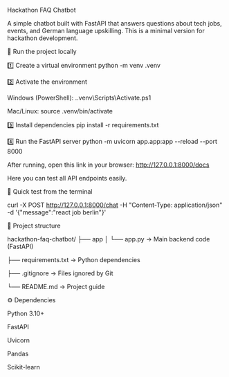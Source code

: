 Hackathon FAQ Chatbot

A simple chatbot built with FastAPI that answers questions about tech jobs, events, and German language upskilling.
This is a minimal version for hackathon development.

🚀 Run the project locally

1️⃣ Create a virtual environment
python -m venv .venv

2️⃣ Activate the environment

Windows (PowerShell):
.\.venv\Scripts\Activate.ps1

Mac/Linux:
source .venv/bin/activate

3️⃣ Install dependencies
pip install -r requirements.txt

4️⃣ Run the FastAPI server
python -m uvicorn app.app:app --reload --port 8000

After running, open this link in your browser:
http://127.0.0.1:8000/docs

Here you can test all API endpoints easily.

💬 Quick test from the terminal

curl -X POST http://127.0.0.1:8000/chat -H "Content-Type: application/json" -d '{"message":"react job berlin"}'

📁 Project structure

hackathon-faq-chatbot/
├── app
│ └── app.py → Main backend code (FastAPI)

├── requirements.txt → Python dependencies

├── .gitignore → Files ignored by Git

└── README.md → Project guide

⚙️ Dependencies

Python 3.10+

FastAPI

Uvicorn

Pandas

Scikit-learn

